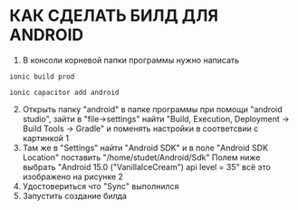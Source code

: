 # КАК СДЕЛАТЬ БИЛД ДЛЯ ANDROID
1. В консоли корневой папки программы нужно написать
```
ionic build prod
```
```
ionic capacitor add android
```
2. Открыть папку "android" в папке программы при помощи "android studio", зайти в "file->settings" найти "Build, Execution, Deployment -> Build Tools -> Gradle" и поменять настройки в соответсвии с картинкой 1
3. Там же в "Settings" найти "Android SDK" и в поле "Android SDK Location" поставить "/home/studet/Android/Sdk" Полем ниже выбрать "Android 15.0 ("VanillaIceCream") api level = 35" всё это изображено на рисунке 2
4. Удостовериться что "Sync" выполнился
5. Запустить создание билда
